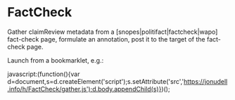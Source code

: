 # FactCheck

Gather claimReview metadata from a [snopes|politifact|factcheck|wapo] fact-check page, formulate an annotation, post it to the target of the fact-check page. 

Launch from a bookmarklet, e.g.:

javascript:(function(){var d=document,s=d.createElement('script');s.setAttribute('src','https://jonudell.info/h/FactCheck/gather.js');d.body.appendChild(s)})();
